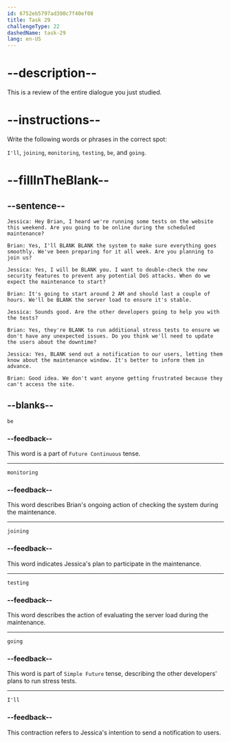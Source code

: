 ```yaml
---
id: 6752eb5797ad390c7f40ef08
title: Task 29
challengeType: 22
dashedName: task-29
lang: en-US
---
```


<!-- REVIEW -->

# --description--

This is a review of the entire dialogue you just studied.

# --instructions--

Write the following words or phrases in the correct spot:

`I'll`, `joining`, `monitoring`, `testing`, `be`, and `going`.

# --fillInTheBlank--

## --sentence--

`Jessica: Hey Brian, I heard we're running some tests on the website this weekend. Are you going to be online during the scheduled maintenance?` 

`Brian: Yes, I'll BLANK BLANK the system to make sure everything goes smoothly. We've been preparing for it all week. Are you planning to join us?` 

`Jessica: Yes, I will be BLANK you. I want to double-check the new security features to prevent any potential DoS attacks. When do we expect the maintenance to start?` 

`Brian: It's going to start around 2 AM and should last a couple of hours. We'll be BLANK the server load to ensure it's stable.`

`Jessica: Sounds good. Are the other developers going to help you with the tests?`

`Brian: Yes, they're BLANK to run additional stress tests to ensure we don't have any unexpected issues. Do you think we'll need to update the users about the downtime?`

`Jessica: Yes, BLANK send out a notification to our users, letting them know about the maintenance window. It's better to inform them in advance.`

`Brian: Good idea. We don't want anyone getting frustrated because they can't access the site.`

## --blanks--

`be`

### --feedback--

This word is a part of `Future Continuous` tense.

---

`monitoring`

### --feedback--

This word describes Brian's ongoing action of checking the system during the maintenance.

---

`joining`

### --feedback--

This word indicates Jessica's plan to participate in the maintenance.

---

`testing`

### --feedback--

This word describes the action of evaluating the server load during the maintenance.

---

`going`

### --feedback--

This word is part of `Simple Future` tense, describing the other developers' plans to run stress tests.

---

`I'll`

### --feedback--

This contraction refers to Jessica's intention to send a notification to users.
